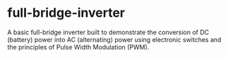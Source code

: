 # full-bridge-inverter
A basic full-bridge inverter built to demonstrate the conversion of DC (battery) power into AC (alternating) power using electronic switches and the principles of Pulse Width Modulation (PWM).
